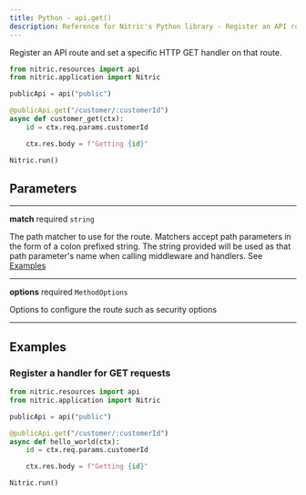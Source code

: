 ```yaml
---
title: Python - api.get()
description: Reference for Nitric's Python library - Register an API route and set a specific HTTP GET handler on that route.
---
```


Register an API route and set a specific HTTP GET handler on that route.

```python
from nitric.resources import api
from nitric.application import Nitric

publicApi = api("public")

@publicApi.get("/customer/:customerId")
async def customer_get(ctx):
    id = ctx.req.params.customerId

    ctx.res.body = f"Getting {id}"

Nitric.run()
```

## Parameters

---

**match** required `string`

The path matcher to use for the route. Matchers accept path parameters in the form of a colon prefixed string. The string provided will be used as that path parameter's name when calling middleware and handlers. See [Examples](#examples)

---

**options** required `MethodOptions`

Options to configure the route such as security options

---

## Examples

### Register a handler for GET requests

```python
from nitric.resources import api
from nitric.application import Nitric

publicApi = api("public")

@publicApi.get("/customer/:customerId")
async def hello_world(ctx):
    id = ctx.req.params.customerId

    ctx.res.body = f"Getting {id}"

Nitric.run()
```
